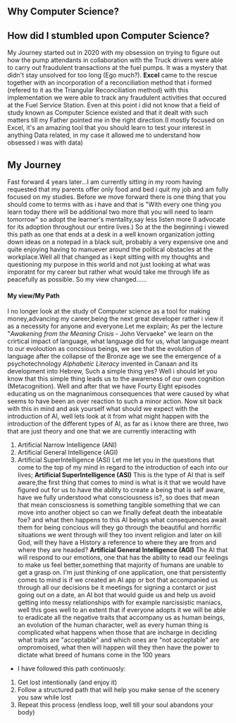 ## Why Computer Science?

## How did I stumbled upon Computer Science?
My Journey started out in 2020 with my obsession on trying to figure out how the pump attendants in collaboration with the Truck drivers were able to carry out fraudulent transactions at the fuel pumps. It was a mystery that didn't stay unsolved for too long (Ego much?). **Excel** came to the rescue together with an incorporation of a reconciliation method that i formed (refered to it as the Triangular Reconciliation method) with this implementation we were able to track any fraudulent activities that occured at the Fuel Service Station. Even at this point i did not know that a field of study known as Computer Science existed and that it dealt with such matters till my Father pointed me in the right direction.(I mostly focused on Excel, it's an amazing tool that you should learn to test your interest in anything Data related, in my case it allowed me to understand how obsessed i was with data)

## My Journey
Fast forward 4 years later...I am currently sitting in my room having requested that my parents offer only food and bed i quit my job and am fully focused on my studies.
Before we move forward there is one thing that you should come to terms with as i have and that is "With every one thing you learn today there will be additional two more that you will need to learn tomorrow" so adopt the learner's mentality,say less listen more (I advocate for its adoption throughout our entire lives.)
So at the the beginning i viewed this path as one that ends at a desk in a well known organization jotting down ideas on a notepad in a black suit, probably a very expensive one and quite enjoying having to manuever around the political obstacles at the workplace.Well all that changed as i kept sitting with my thoughts and questioning my purpose in this world and not just looking at what was imporatnt for my career but rather what would take me through life as peacefully as possible. So my view changed......
#### My view/My Path
I no longer look at the study of Computer science as a tool for making money,advancing my career,being the next great developer rather i view it as a necessity for anyone and everyone.Let me explain;
As per the lecture "*Awakening from the Meaning Crisis* - John Vervaeke" we learn on  the crirtical impact of language, what language did for us, what language meant to our evoloution as concsious beings, we see that the evolution of language after the collapse of the Bronze age we see the emergence of a psychotechnology *Alphabetic Literacy* invented in Canaan and its development into Hebrew, Such a simple thing yes? Well i should let you know that this simple thing leads us to the awareness of our own cognition (Metacognition). Well and after that we have Fourty Eight episodes educating us on the magnanimous consequences that were caused by what seems to have been an over reaction to such a minor action. 
Now sit back with this in mind and ask yourself what should we expect with the introduction of AI, well lets look at it from what might happen with the introduction of the different types of AI, as far as i know there are three, two that are just theory and one that we are currently interacting with
1. Artificial Narrow Intelligence (ANI)
2. Artificial General Intelligence (AGI)
3. Artificial SuperIntelligence (ASI)
Let me let you in the questions that come to the top of my mind in regard to the introduction of each into our lives;
**Artificial SuperIntelligence (ASI)**
This is the type of AI that is self aware,the first thing that comes to mind is what is it that we would have figured out for us to have the ability to create a being that is self aware, have we fully understood what consciousness is?, so does that mean that mean consciosness is something tangible something that we can move into another object so can we finally defeat death the inbeatable foe? and what then happens to this AI beings what consequences await them for being concious will they go through the beautiful and horrific situations we went through will they too invent religion and later on kill God, will they have a History a reference to where they are from and where they are headed?
**Artificial General Intelligence (AGI)**
The AI that will respond to our emotions, one that has the ability to read our feelings to make us feel better,something that majority of humans are unable to get a grasp on.
I'm just thinking of one application, one that persistently comes to mind is if we created an AI app or bot that accompanied us through all our decisions be it meetings for signing a contarct or just going out on a date, an AI bot that would guide us and help us avoid getting into messy relationships with for example narcissistic maniacs, well this goes well to an extent that if everyone adopts it we will be able to eradicate all the negative traits that accompany us as human beings, an evolution of the human character, well as every human thing is complicated what happens when those that are incharge in deciding what traits are "acceptable" and which ones are "not acceptable" are ompromoised, what then will happen will they then have the power to dictate what breed of humans come in the 100 years
 














- I have followed this path continuosly:
1) Get lost intentionally (and enjoy it)
2) Follow a structured path that will help you make sense of the scenery you saw while lost
3) Repeat this process (endless loop, well till your soul abandons your body)

